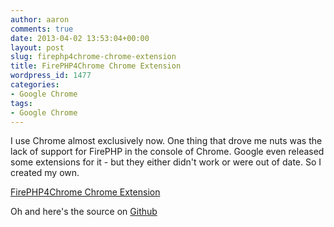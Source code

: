 ```yaml
---
author: aaron
comments: true
date: 2013-04-02 13:53:04+00:00
layout: post
slug: firephp4chrome-chrome-extension
title: FirePHP4Chrome Chrome Extension
wordpress_id: 1477
categories:
- Google Chrome
tags:
- Google Chrome
---
```


I use Chrome almost exclusively now.  One thing that drove me nuts was the lack of support for FirePHP in the console of Chrome.  Google even released some extensions for it - but they either didn't work or were out of date.  So I created my own.

[FirePHP4Chrome Chrome Extension](https://chrome.google.com/webstore/detail/firephp4chrome/gpgbmonepdpnacijbbdijfbecmgoojma)

Oh and here's the source on [Github](https://github.com/aaronsaray/FirePHP4Chrome)

